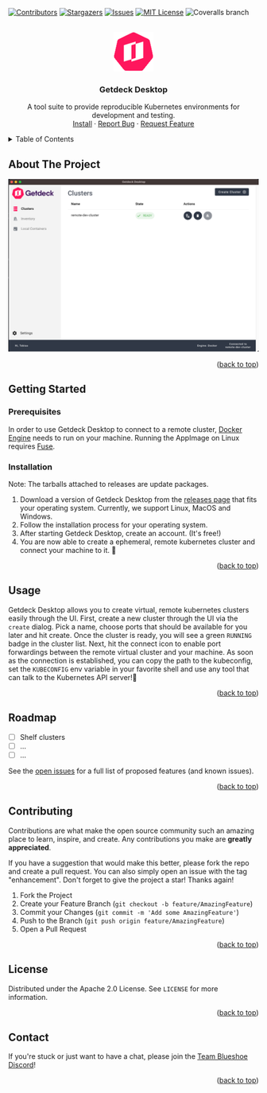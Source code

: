 <!-- Improved compatibility of back to top link: See: https://github.com/othneildrew/Best-README-Template/pull/73 -->
<a name="readme-top"></a>
<!--
*** Thanks for checking out the Best-README-Template. If you have a suggestion
*** that would make this better, please fork the repo and create a pull request
*** or simply open an issue with the tag "enhancement".
*** Don't forget to give the project a star!
*** Thanks again! Now go create something AMAZING! :D
-->



<!-- PROJECT SHIELDS -->
<!--
*** I'm using markdown "reference style" links for readability.
*** Reference links are enclosed in brackets [ ] instead of parentheses ( ).
*** See the bottom of this document for the declaration of the reference variables
*** for contributors-url, forks-url, etc. This is an optional, concise syntax you may use.
*** https://www.markdownguide.org/basic-syntax/#reference-style-links
-->
[![Contributors][contributors-shield]][contributors-url]
[![Stargazers][stars-shield]][stars-url]
[![Issues][issues-shield]][issues-url]
[![MIT License][license-shield]][license-url]
![Coveralls branch](https://img.shields.io/coverallsCoverage/github/Getdeck/Getdeck-Desktop?branch=main&style=for-the-badge)




<!-- PROJECT LOGO -->
<br />
<div align="center">
  <a href="https://github.com/Getdeck/Getdeck-Desktop">
    <img src="src-tauri/icons/Square89x89Logo.png" alt="Logo" width="80" height="80">
  </a>

<h3 align="center">Getdeck Desktop</h3>

  <p align="center">
    A tool suite to provide reproducible Kubernetes environments for development and testing.
    <br />
    <a href="https://github.com/Getdeck/Getdeck-Desktop/releases">Install</a>
    ·
    <a href="https://github.com/Getdeck/Getdeck-Desktop/issues">Report Bug</a>
    ·
    <a href="https://github.com/Getdeck/Getdeck-Desktop/issues">Request Feature</a>
  </p>
</div>



<!-- TABLE OF CONTENTS -->
<details>
  <summary>Table of Contents</summary>
  <ol>
    <li>
      <a href="#about-the-project">About The Project</a>
    </li>
    <li>
      <a href="#getting-started">Getting Started</a>
      <ul>
        <li><a href="#prerequisites">Prerequisites</a></li>
        <li><a href="#installation">Installation</a></li>
      </ul>
    </li>
    <li><a href="#usage">Usage</a></li>
    <li><a href="#roadmap">Roadmap</a></li>
    <li><a href="#contributing">Contributing</a></li>
    <li><a href="#license">License</a></li>
    <li><a href="#contact">Contact</a></li>
    <li><a href="#acknowledgments">Acknowledgments</a></li>
  </ol>
</details>



<!-- ABOUT THE PROJECT -->
## About The Project

[![Product Name Screen Shot][product-screenshot]](https://example.com)

<p align="right">(<a href="#readme-top">back to top</a>)</p>

<!-- GETTING STARTED -->
## Getting Started
### Prerequisites
In order to use Getdeck Desktop to connect to a remote cluster, [Docker Engine](https://docs.docker.com/engine/install/) needs to run on your machine.
Running the AppImage on Linux requires [Fuse](https://docs.appimage.org/user-guide/troubleshooting/fuse.html).

### Installation
Note: The tarballs attached to releases are update packages.

1. Download a version of Getdeck Desktop from the [releases page](https://github.com/Getdeck/Getdeck-Desktop/releases) that fits your operating system. Currently, we support Linux, MacOS and Windows.
2. Follow the installation process for your operating system.
3. After starting Getdeck Desktop, create an account. (It's free!)
4. You are now able to create a ephemeral, remote kubernetes cluster and connect your machine to it. 🚀

<p align="right">(<a href="#readme-top">back to top</a>)</p>


<!-- USAGE EXAMPLES -->
## Usage

Getdeck Desktop allows you to create virtual, remote kubernetes clusters easily through the UI.
First, create a new cluster through the UI via the `create` dialog. Pick a name, choose ports that should be available for you later and hit create.
Once the cluster is ready, you will see a green `RUNNING` badge in the cluster list.
Next, hit the connect icon to enable port forwardings between the remote virtual cluster and your machine. As soon as the connection is established, you 
can copy the path to the kubeconfig, set the `KUBECONFIG` env variable in your favorite shell and use any tool that can talk to the Kubernetes API server!🚀

<p align="right">(<a href="#readme-top">back to top</a>)</p>



<!-- ROADMAP -->
## Roadmap

- [ ] Shelf clusters 
- [ ] ...
- [ ] ...

See the [open issues](https://github.com/Getdeck/Getdeck-Desktop/issues) for a full list of proposed features (and known issues).

<p align="right">(<a href="#readme-top">back to top</a>)</p>



<!-- CONTRIBUTING -->
## Contributing

Contributions are what make the open source community such an amazing place to learn, inspire, and create. Any contributions you make are **greatly appreciated**.

If you have a suggestion that would make this better, please fork the repo and create a pull request. You can also simply open an issue with the tag "enhancement".
Don't forget to give the project a star! Thanks again!

1. Fork the Project
2. Create your Feature Branch (`git checkout -b feature/AmazingFeature`)
3. Commit your Changes (`git commit -m 'Add some AmazingFeature'`)
4. Push to the Branch (`git push origin feature/AmazingFeature`)
5. Open a Pull Request

<p align="right">(<a href="#readme-top">back to top</a>)</p>



<!-- LICENSE -->
## License

Distributed under the Apache 2.0 License. See `LICENSE` for more information.

<p align="right">(<a href="#readme-top">back to top</a>)</p>


<!-- CONTACT -->
## Contact

If you're stuck or just want to have a chat, please join the [Team Blueshoe Discord](https://discord.gg/qb5gjmzr)!

<p align="right">(<a href="#readme-top">back to top</a>)</p>


<!-- MARKDOWN LINKS & IMAGES -->
<!-- https://www.markdownguide.org/basic-syntax/#reference-style-links -->
[contributors-shield]: https://img.shields.io/github/contributors/Getdeck/Getdeck-Desktop.svg?style=for-the-badge
[contributors-url]: https://github.com/Getdeck/Getdeck-Desktop/graphs/contributors
[stars-shield]: https://img.shields.io/github/stars/Getdeck/Getdeck-Desktop.svg?style=for-the-badge
[stars-url]: https://github.com/Getdeck/Getdeck-Desktop/stargazers
[issues-shield]: https://img.shields.io/github/issues/Getdeck/Getdeck-Desktop.svg?style=for-the-badge
[issues-url]: https://github.com/Getdeck/Getdeck-Desktop/issues
[license-shield]: https://img.shields.io/github/license/Getdeck/Getdeck-Desktop.svg?style=for-the-badge
[license-url]: https://github.com/Getdeck/Getdeck-Desktop/blob/main/LICENSE
[product-screenshot]: screenshot.png 
